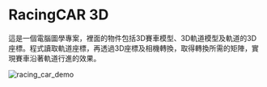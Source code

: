 # RacingCAR 3D
這是一個電腦圖學專案，裡面的物件包括3D賽車模型、3D軌道模型及軌道的3D座標。程式讀取軌道座標，再透過3D座標及相機轉換，取得轉換所需的矩陣，實現賽車沿著軌道行進的效果。

![racing_car_demo](https://github.com/vegetablechicken5437/RacingCAR-3D/assets/89286708/5e768472-3454-4bc0-9520-259ad9e7142c)
